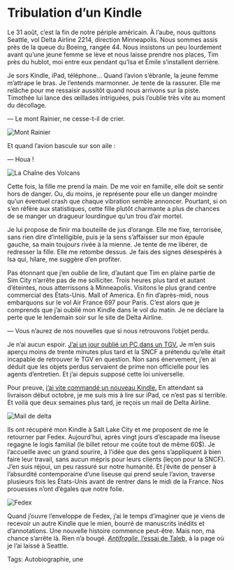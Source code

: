 # Tribulation d’un Kindle

Le 31 août, c’est la fin de notre périple américain. À l’aube, nous quittons Seattle, vol Delta Airline 2214, direction Minneapolis. Nous sommes assis près de la queue du Boeing, rangée 44. Nous insistons un peu lourdement avant qu’une jeune femme se lève et nous laisse prendre nos places, Tim près du hublot, moi entre eux pendant qu’Isa et Émile s’installent derrière.

Je sors Kindle, iPad, téléphone… Quand l’avion s’ébranle, la jeune femme m’attrape le bras. Je l’entends marmonner. Je tente de la rassurer. Elle me relâche pour me ressaisir aussitôt quand nous arrivons sur la piste. Timothée lui lance des œillades intriguées, puis l’oublie très vite au moment du décollage.

— Le mont Rainier, ne cesse-t-il de crier.

![Mont Rainier](https://tcrouzet.com/images_tc/2013/09/delta3.jpg)

Et quand l’avion bascule sur son aile :

— Houa !

![La Chaîne des Volcans](https://tcrouzet.com/images_tc/2013/09/delta4.jpg)

Cette fois, la fille me prend la main. De me voir en famille, elle doit se sentir hors de danger. Ou, du moins, je représente pour elle un danger moindre qu’un éventuel crash que chaque vibration semble annoncer. Pourtant, si on s’en réfère aux statistiques, cette fille plutôt charmante a plus de chances de se manger un dragueur lourdingue qu’un trou d’air mortel.

Je lui propose de finir ma bouteille de jus d’orange. Elle me fixe, terrorisée, sans rien dire d’intelligible, puis je la sens s’affaisser sur mon épaule gauche, sa main toujours rivée à la mienne. Je tente de me libérer, de redresser la fille. Elle me retombe dessus. Je fais des signes désespérés à Isa qui, hilare, me suggère d’en profiter.

Pas étonnant que j’en oublie de lire, d’autant que Tim en plaine partie de Sim City n’arrête pas de me solliciter. Trois heures plus tard et autant d’éteintes, nous atterrissons à Minneapolis. Visitons le plus grand centre commercial des États-Unis. Mall of America. En fin d’après-midi, nous embarquons sur le vol Air France 697 pour Paris. C’est alors que je comprends que j’ai oublié mon Kindle dans le vol du matin. Je ne déclare la perte que le lendemain soir sur le site de Delta Airline.

— Vous n’aurez de nos nouvelles que si nous retrouvons l’objet perdu.

Je n’ai aucun espoir. [J’ai un jour oublié un PC dans un TGV.](/2009/03/06/otage-de-la-sncf/) Je m’en suis aperçu moins de trente minutes plus tard et la SNCF a prétendu qu’elle était incapable de retrouver le TGV en question. Non sans énervement, j’en ai déduit que les objets perdus servaient de prime non officielle pour les agents d’entretien. Et j’ai depuis supposé cette loi universelle.

Pour preuve, [j’ai vite commandé un nouveau Kindle.](/2013/09/03/jai-reve-le-nouveau-kindle-paperwhite-amazon-la-cree/) En attendant sa livraison début octobre, je me suis mis à lire sur iPad, ce n’est pas si terrible. Et voilà que deux semaines plus tard, je reçois un mail de Delta Airline.

![Mail de delta](https://tcrouzet.com/images_tc/2013/09/delta1-500x118.png)

Ils ont récupéré mon Kindle à Salt Lake City et me proposent de me le retourner par Fedex. Aujourd’hui, après vingt jours d’escapade ma liseuse regagne le logis familial (le billet retour me coûte tout de même 60$). Je l’accueille avec un grand sourire, à l’idée que des gens s’appliquent à bien faire leur travail, sans aucun mépris pour leurs clients (leçon pour la SNCF). J’en suis réjoui, un peu rassuré sur notre humanité. Et j’évite de penser à l’absurdité contemporaine d’une liseuse qui prend seule l’avion, traverse plusieurs fois les États-Unis avant de rentrer dans le midi de la France. Nos prouesses n’ont d’égales que notre folie.

![Fedex](https://tcrouzet.com/images_tc/2013/09/delta2-630x654.png)

Quand j’ouvre l’enveloppe de Fedex, j’ai le temps d’imaginer que je viens de recevoir un autre Kindle que le mien, bourré de manuscrits inédits et d’annotations. Une nouvelle histoire commence peut-être. Mais non, ma chance s’arrête là. Rien n’a bougé. [*Antifragile*, l’essai de Taleb,](/2013/09/02/lecriture-antifragile/) à la page où je l’ai laissé à Seattle.

Tags: Autobiographie, une